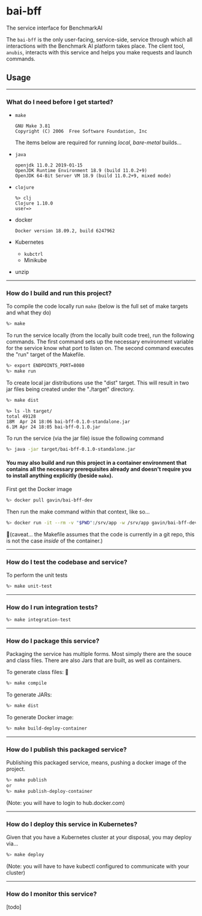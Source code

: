 <!---
  Copyright 2019 Amazon.com, Inc. or its affiliates. All Rights Reserved.

  Licensed under the Apache License, Version 2.0 (the "License").
  You may not use this file except in compliance with the License.
  A copy of the License is located at

      http://www.apache.org/licenses/LICENSE-2.0

  or in the "license" file accompanying this file. This file is distributed
  on an "AS IS" BASIS, WITHOUT WARRANTIES OR CONDITIONS OF ANY KIND, either
  express or implied. See the License for the specific language governing
  permissions and limitations under the License.
-->
# bai-bff

The service interface for BenchmarkAI

The `bai-bff` is the only user-facing, service-side, service through which all interactions with the Benchmark AI platform takes place.  The client tool, `anubis`, interacts with this service and helps you make requests and launch commands.

## Usage

---



### What do I need before I get started?

* `make`

  ```shell
  GNU Make 3.81
  Copyright (C) 2006  Free Software Foundation, Inc
  ```



  The items below are required for running *local*,  *bare-metal* builds...

* `java`

  ```shell
  openjdk 11.0.2 2019-01-15
  OpenJDK Runtime Environment 18.9 (build 11.0.2+9)
  OpenJDK 64-Bit Server VM 18.9 (build 11.0.2+9, mixed mode)
  ```

* `clojure`

  ```shell
  %> clj
  Clojure 1.10.0
  user=>
  ```

* docker

  ```shell
  Docker version 18.09.2, build 6247962
  ```

* Kubernetes
  * `kubctrl`
  * Minikube

* unzip

---

### How do I build and run this project?

To compile the code locally run `make`
(below is the full set of make targets and what they do)

```bash
%> make
```



To run the service locally (from the locally built code tree), run the following commands.  The first command sets up the necessary environment variable for the service know what port to listen on. The second command executes the "run" target of the Makefile.

```bash
%> export ENDPOINTS_PORT=8080
%> make run
```



To create local jar distributions use the "dist" target. This will result in two jar files being created under the "./target" directory.

```bash
%> make dist
```

```shell
%> ls -lh target/
total 49128
18M  Apr 24 18:06 bai-bff-0.1.0-standalone.jar
6.1M Apr 24 18:05 bai-bff-0.1.0.jar
```



To run the service (via the jar file) issue the following command

```bash
%> java -jar target/bai-bff-0.1.0-standalone.jar
```



#### You may also build and run this project in a container environment that contains all the necessary prerequisites already and doesn't require you to install anything explicitly (beside `make`).

First get the Docker image

```bash
%> docker pull gavin/bai-bff-dev
```
Then run the make command within that context, like so...

```bash
%> docker run -it --rm -v "$PWD":/srv/app -w /srv/app gavin/bai-bff-dev make
```
(caveat... the Makefile assumes that the code is currently in a git repo, this is not the case *inside* of the container.)

---

### How do I test the codebase and service?

To perform the unit tests

```bash
%> make unit-test
```

---

### How do I run integration tests?

```bash
%> make integration-test
```

---

### How do I package this service?

Packaging the service has multiple forms.  Most simply there are the souce and class files.  There are also Jars that are built, as well as containers.

To generate class files:

```bash
%> make compile
```
To generate JARs:

```bash
%> make dist
```
To generate Docker image:
```bash
%> make build-deploy-container
```

---

### How do I publish this packaged service?

Publishing this packaged service, means, pushing a docker image of the project.

```bash
%> make publish
or
%> make publish-deploy-container
```
(Note: you will have to login to hub.docker.com)

---

### How do I deploy this service in Kubernetes?

Given that you have a Kubernetes cluster at your disposal, you may deploy via...
```bash
%> make deploy
```
(Note: you will have to have kubectl configured to communicate with your cluster)


---

### How do I monitor this service?
[todo]
